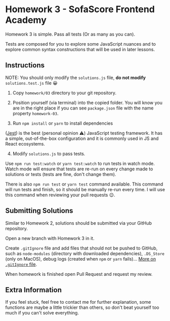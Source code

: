# Homework 3 - SofaScore Frontend Academy

Homework 3 is simple. Pass all tests (Or as many as you can).

Tests are composed for you to explore some JavaScript nuances and to explore common syntax constructions that will be used in later lessons.

## Instructions

NOTE: You should only modify the `solutions.js` file, **do not modify** `solutions.test.js` file 😀

1. Copy `homework/03` directory to your git repository.

2. Position yourself (via terminal) into the copied folder. You will know you are in the right place if you can see `package.json` file with the name property `homework-03`.

3. Run `npm install` or `yarn` to install dependencies 

([Jest](https://jestjs.io/)) is the best (personal opinion ⚠️) JavaScript testing framework. It has a simple, out-of-the-box configuration and it is commonly used in JS and React ecosystems.

4. Modify `solutions.js` to pass tests.

Use `npm run test:watch` or `yarn test:watch` to run tests in watch mode. Watch mode will ensure that tests are re-run on every change made to solutions or tests (tests are fine, don't change them).

There is also `npm run test` or `yarn test` command available. This command will run tests and finish, so it should be manually re-run every time. I will use this command when reviewing your pull requests 😉.

## Submitting Solutions

Similar to Homework 2, solutions should be submitted via your GitHub repository.

Open a new branch with Homework 3 in it. 

Create `.gitIgnore` file and add files that should not be pushed to GitHub, such as `node-modules` (directory with downloaded dependencies), `.DS_Store` (only on MacOS), debug logs (created when `npm` or `yarn` fails)... [More on `.gitIgnore` file](https://git-scm.com/docs/gitignore).

When homework is finished open Pull Request and request my review.

## Extra Information

If you feel stuck, feel free to contact me for further explanation, some functions are maybe a little trickier than others, so don't beat yourself too much if you can't solve everything.
